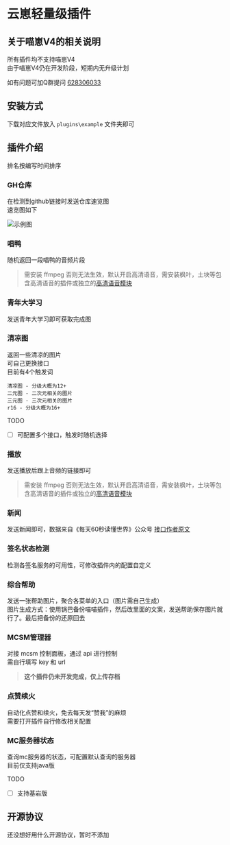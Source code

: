 # 云崽轻量级插件

## 关于喵崽V4的相关说明

所有插件均不支持喵崽V4  
由于喵崽V4仍在开发阶段，短期内无升级计划

如有问题可加Q群提问 [628306033](https://jq.qq.com/?k=fjSGhscz)

## 安装方式

下载对应文件放入 `plugins\example` 文件夹即可

## 插件介绍

排名按编写时间排序

### GH仓库

在检测到github链接时发送仓库速览图  
速览图如下

![示例图](https://opengraph.githubassets.com/xiaotian/xiaotian2333/yunzai-plugins-Single-file)

### 唱鸭

随机返回一段唱鸭的音频片段

> 需安装 ffmpeg 否则无法生效，默认开启高清语音，需安装枫叶，土块等包含高清语音的插件或独立的[高清语音模块](https://github.com/xiaotian2333/YunzaiBOT-HD-Voice-module)

### 青年大学习

发送青年大学习即可获取完成图

### 清凉图

返回一些清凉的图片  
可自己更换接口  
目前有4个触发词

``` 触发词
清凉图 - 分级大概为12+
二元图 - 二次元相关的图片
三元图 - 三次元相关的图片
r16 - 分级大概为16+
```

TODO

- [ ] 可配置多个接口，触发时随机选择

### 播放

发送播放后跟上音频的链接即可

> 需安装 ffmpeg 否则无法生效，默认开启高清语音，需安装枫叶，土块等包含高清语音的插件或独立的[高清语音模块](https://github.com/xiaotian2333/YunzaiBOT-HD-Voice-module)

### 新闻

发送新闻即可，数据来自《每天60秒读懂世界》公众号 [接口作者原文](https://www.jun.la/collect/1582.html)

### 签名状态检测

检测各签名服务的可用性，可修改插件内的配置自定义

### 综合帮助

发送一张帮助图片，聚合各菜单的入口（图片需自己生成）  
图片生成方式：使用锅巴备份喵喵插件，然后改里面的文案，发送帮助保存图片就行了。最后把备份的还原回去

### MCSM管理器

对接 mcsm 控制面板，通过 api 进行控制  
需自行填写 key 和 url
> **这个插件仍未开发完成，仅上传存档**

### 点赞续火

自动化点赞和续火，免去每天发“赞我”的麻烦  
需要打开插件自行修改相关配置

### MC服务器状态

查询mc服务器的状态，可配置默认查询的服务器  
目前仅支持java版

TODO

- [ ] 支持基岩版

## 开源协议

还没想好用什么开源协议，暂时不添加
